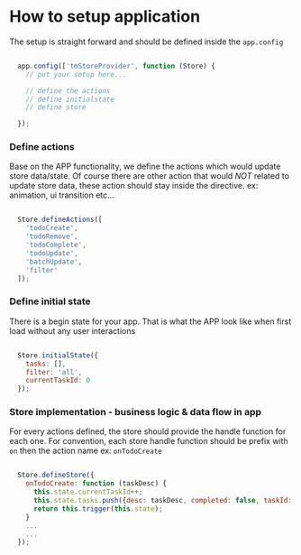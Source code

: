 # How to setup application

The setup is straight forward and should be defined inside the `app.config`

```javascript

  app.config(['tmStoreProvider', function (Store) {
    // put your setup here...

    // define the actions
    // define initialstate
    // define store

  });

```

### Define actions

Base on the APP functionality, we define the actions which would update store data/state.
Of course there are other action that would *NOT* related to update store data, these action should stay inside the
directive. ex: animation, ui transition etc...

```javascript

  Store.defineActions([
    'todoCreate',
    'todoRemove',
    'todoComplete',
    'todoUpdate',
    'batchUpdate',
    'filter'
  ]);

```


### Define initial state

There is a begin state for your app. That is what the APP look like when first load without any user interactions

```javascript

  Store.initialState({
    tasks: [],
    filter: 'all',
    currentTaskId: 0
  });

```


### Store implementation - business logic & data flow in app

For every actions defined, the store should provide the handle function for each one. For convention, each store handle
function should be prefix with `on` then the action name ex: `onTodoCreate`

```javascript

  Store.defineStore({
    onTodoCreate: function (taskDesc) {
      this.state.currentTaskId++;
      this.state.tasks.push({desc: taskDesc, completed: false, taskId: this.state.currentTaskId});
      return this.trigger(this.state);
    }
    ...
    ...
  });

```



